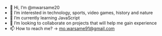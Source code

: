- 👋 Hi, I’m @mwarsame20
- 👀 I’m interested in technology, sports, video games, history and nature
- 🌱 I’m currently learning JavaScript
- 💞️ I’m looking to collaborate on projects that will help me gain experience
- 📫 How to reach me? -> mo.warsame91@gmail.com

<!---
mwarsame20/mwarsame20 is a ✨ special ✨ repository because its `README.md` (this file) appears on your GitHub profile.
You can click the Preview link to take a look at your changes.
--->
